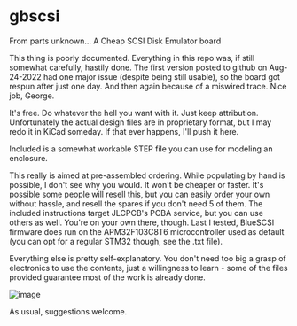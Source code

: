 # gbscsi
From parts unknown... A Cheap SCSI Disk Emulator board

This thing is poorly documented. Everything in this repo was, if still somewhat carefully, hastily done.
The first version posted to github on Aug-24-2022 had one major issue (despite being still usable), so
the board got respun after just one day. And then again because of a miswired trace. Nice job, George.

It's free. Do whatever the hell you want with it. Just keep attribution.
Unfortunately the actual design files are in proprietary format, but I may redo it in KiCad someday.
If that ever happens, I'll push it here.

Included is a somewhat workable STEP file you can use for modeling an enclosure.

This really is aimed at pre-assembled ordering. While populating by hand is possible, I don't see why you would. It won't be cheaper
or faster. It's possible some people will resell this, but you can easily order your own without hassle, and resell the spares if you don't need 5 of them.
The included instructions target JLCPCB's PCBA service, but you can use others as well. You're on your own there, though.
Last I tested, BlueSCSI firmware does run on the APM32F103C8T6 microcontroller used as default (you can opt for a regular STM32 though, see the .txt file).

Everything else is pretty self-explanatory. You don't need too big a grasp of electronics to use the contents, just
a willingness to learn - some of the files provided guarantee most of the work is already done.

![image](https://user-images.githubusercontent.com/24400566/186554213-0b1e5d74-8df3-4cb5-a4b8-6f6f7c0e0e3d.png)

As usual, suggestions welcome.
